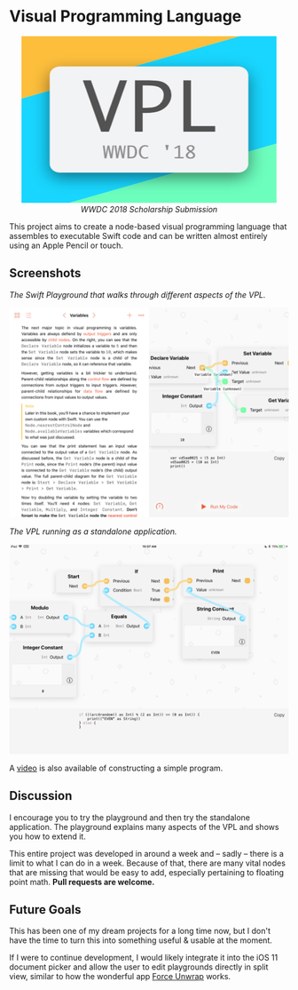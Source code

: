 # Visual Programming Language

<p align="center">
  <img width="460" height="300" src="Media/Cover.png"><br/>
  <i>WWDC 2018 Scholarship Submission</i>
</p>

This project aims to create a node-based visual programming language that assembles to executable Swift code and can be written almost entirely using an Apple Pencil or touch.

## Screenshots

*The Swift Playground that walks through different aspects of the VPL.*

![Swift Playground](Media/Playground.PNG)

*The VPL running as a standalone application.*

![Full App](Media/Full%20App.PNG)

A [video](Media/Short%20Demo.MP4) is also available of constructing a simple program.

## Discussion

I encourage you to try the playground and then try the standalone application. The playground explains many aspects of the VPL and shows you how to extend it.

This entire project was developed in around a week and – sadly – there is a limit to what I can do in a week. Because of that, there are many vital nodes that are missing that would be easy to add, especially pertaining to floating point math. **Pull requests are welcome.**

## Future Goals

This has been one of my dream projects for a long time now, but I don't have the time to turn this into something useful & usable at the moment.

If I were to continue development, I would likely integrate it into the iOS 11 document picker and allow the user to edit playgrounds directly in split view, similar to how the wonderful app [Force Unwrap](https://itunes.apple.com/app/id1347821944?mt=8) works.
